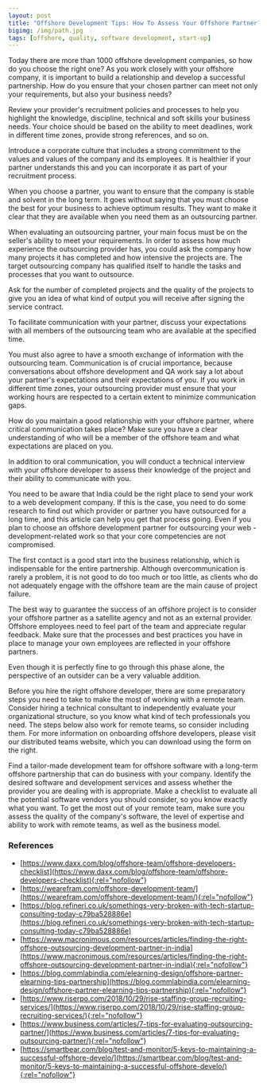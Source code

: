 ```yaml
---
layout: post
title: "Offshore Development Tips: How To Assess Your Offshore Partner?"
bigimg: /img/path.jpg
tags: [offshore, quality, software development, start-up]
---
```

Today there are more than 1000 offshore development companies, so how do you choose the right one? As you work closely with your offshore company, it is important to build a relationship and develop a successful partnership. How do you ensure that your chosen partner can meet not only your requirements, but also your business needs? 

Review your provider's recruitment policies and processes to help you highlight the knowledge, discipline, technical and soft skills your business needs. Your choice should be based on the ability to meet deadlines, work in different time zones, provide strong references, and so on. 

Introduce a corporate culture that includes a strong commitment to the values and values of the company and its employees. It is healthier if your partner understands this and you can incorporate it as part of your recruitment process. 

When you choose a partner, you want to ensure that the company is stable and solvent in the long term. It goes without saying that you must choose the best for your business to achieve optimum results. They want to make it clear that they are available when you need them as an outsourcing partner. 

When evaluating an outsourcing partner, your main focus must be on the seller's ability to meet your requirements. In order to assess how much experience the outsourcing provider has, you could ask the company how many projects it has completed and how intensive the projects are. The target outsourcing company has qualified itself to handle the tasks and processes that you want to outsource. 

Ask for the number of completed projects and the quality of the projects to give you an idea of what kind of output you will receive after signing the service contract. 

To facilitate communication with your partner, discuss your expectations with all members of the outsourcing team who are available at the specified time. 

You must also agree to have a smooth exchange of information with the outsourcing team. Communication is of crucial importance, because conversations about offshore development and QA work say a lot about your partner's expectations and their expectations of you. If you work in different time zones, your outsourcing provider must ensure that your working hours are respected to a certain extent to minimize communication gaps. 

How do you maintain a good relationship with your offshore partner, where critical communication takes place? Make sure you have a clear understanding of who will be a member of the offshore team and what expectations are placed on you. 

In addition to oral communication, you will conduct a technical interview with your offshore developer to assess their knowledge of the project and their ability to communicate with you. 

You need to be aware that India could be the right place to send your work to a web development company. If this is the case, you need to do some research to find out which provider or partner you have outsourced for a long time, and this article can help you get that process going. Even if you plan to choose an offshore development partner for outsourcing your web - development-related work so that your core competencies are not compromised. 

The first contact is a good start into the business relationship, which is indispensable for the entire partnership. Although overcommunication is rarely a problem, it is not good to do too much or too little, as clients who do not adequately engage with the offshore team are the main cause of project failure. 

The best way to guarantee the success of an offshore project is to consider your offshore partner as a satellite agency and not as an external provider. Offshore employees need to feel part of the team and appreciate regular feedback. Make sure that the processes and best practices you have in place to manage your own employees are reflected in your offshore partners. 

Even though it is perfectly fine to go through this phase alone, the perspective of an outsider can be a very valuable addition. 

Before you hire the right offshore developer, there are some preparatory steps you need to take to make the most of working with a remote team. Consider hiring a technical consultant to independently evaluate your organizational structure, so you know what kind of tech professionals you need. The steps below also work for remote teams, so consider including them. For more information on onboarding offshore developers, please visit our distributed teams website, which you can download using the form on the right. 

Find a tailor-made development team for offshore software with a long-term offshore partnership that can do business with your company. Identify the desired software and development services and assess whether the provider you are dealing with is appropriate. Make a checklist to evaluate all the potential software vendors you should consider, so you know exactly what you want. To get the most out of your remote team, make sure you assess the quality of the company's software, the level of expertise and ability to work with remote teams, as well as the business model.

### References

* [https://www.daxx.com/blog/offshore-team/offshore-developers-checklist](https://www.daxx.com/blog/offshore-team/offshore-developers-checklist){:rel="nofollow"}
* [https://wearefram.com/offshore-development-team/](https://wearefram.com/offshore-development-team/){:rel="nofollow"}
* [https://blog.refineri.co.uk/somethings-very-broken-with-tech-startup-consulting-today-c79ba528886e](https://blog.refineri.co.uk/somethings-very-broken-with-tech-startup-consulting-today-c79ba528886e)
* [https://www.macronimous.com/resources/articles/finding-the-right-offshore-outsourcing-development-partner-in-india](https://www.macronimous.com/resources/articles/finding-the-right-offshore-outsourcing-development-partner-in-india){:rel="nofollow"}
* [https://blog.commlabindia.com/elearning-design/offshore-partner-elearning-tips-partnership](https://blog.commlabindia.com/elearning-design/offshore-partner-elearning-tips-partnership){:rel="nofollow"}
* [https://www.riserpo.com/2018/10/29/rise-staffing-group-recruiting-services/](https://www.riserpo.com/2018/10/29/rise-staffing-group-recruiting-services/){:rel="nofollow"}
* [https://www.business.com/articles/7-tips-for-evaluating-outsourcing-partner/](https://www.business.com/articles/7-tips-for-evaluating-outsourcing-partner/){:rel="nofollow"}
* [https://smartbear.com/blog/test-and-monitor/5-keys-to-maintaining-a-successful-offshore-develo/](https://smartbear.com/blog/test-and-monitor/5-keys-to-maintaining-a-successful-offshore-develo/){:rel="nofollow"}